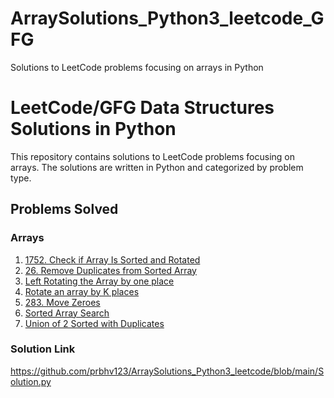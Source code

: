 # ArraySolutions_Python3_leetcode_GFG
Solutions to LeetCode problems focusing on arrays in Python

# LeetCode/GFG Data Structures Solutions in Python
This repository contains solutions to LeetCode problems focusing on arrays. The solutions are written in Python and categorized by problem type.

## Problems Solved

### Arrays
1. [1752. Check if Array Is Sorted and Rotated](https://leetcode.com/problems/check-if-array-is-sorted-and-rotated/)
2. [26. Remove Duplicates from Sorted Array](https://leetcode.com/problems/remove-duplicates-from-sorted-array/)
3. [Left Rotating the Array by one place](https://takeuforward.org/data-structure/left-rotate-the-array-by-one/)
4. [Rotate an array by K places](https://leetcode.com/problems/rotate-array/)
5. [283. Move Zeroes](https://leetcode.com/problems/move-zeroes/description/)
6. [Sorted Array Search](https://www.geeksforgeeks.org/problems/who-will-win-1587115621/1?utm_source=youtube)
7. [Union of 2 Sorted with Duplicates](https://www.geeksforgeeks.org/problems/union-of-two-sorted-arrays-1587115621/1?utm_source=youtube&utm_medium=collab_striver_ytdescription&utm_campaign=union-of-two-sorted-arrays)

### Solution Link
https://github.com/prbhv123/ArraySolutions_Python3_leetcode/blob/main/Solution.py
